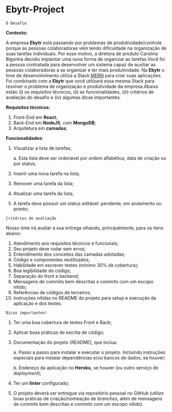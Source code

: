 # Ebytr-Project

  
`O Desafio`

**Contexto:**

A empresa **Ebytr** está passando por problemas de produtividade/controle porque as pessoas colaboradoras vêm tendo dificuldade na organização de suas tarefas individuais. Por esse motivo, a diretora de produto Carolina Bigonha decidiu implantar uma nova forma de organizar as tarefas.Você foi a pessoa contratada para desenvolver um sistema capaz de auxiliar as pessoas colaboradoras a se organizar e ter mais produtividade. Na **Ebytr** o time de desenvolvimento utiliza a Stack [MERN](https://www.mongodb.com/mern-stack) para criar suas aplicações. Foi combinado com a **Ebytr** que você utilizará essa mesma Stack para resolver o problema de organização e produtividade da empresa.Abaixo estão (i) os requisitos técnicos, (ii) as funcionalidades, (iii) critérios de avaliação do desafio e (iv) algumas dicas importantes.

**Requisitos técnicos:**

1.  Front-End em **React**;
2.  Back-End em **NodeJS**, com **MongoDB**;
3.  Arquitetura em **camadas**;

**Funcionalidades:**

1.  Visualizar a lista de tarefas;

	a.  Esta lista deve ser ordenável por ordem alfabética, data de criação ou por status;

2.  Inserir uma nova tarefa na lista;
3.  Remover uma tarefa da lista;
4.  Atualizar uma tarefa da lista;
5.  A tarefa deve possuir um status editável: pendente, em andamento ou pronto;

`Critérios de avaliação`

Nosso time irá avaliar a sua entrega olhando, principalmente, para os itens abaixo:

1.  Atendimento aos requisitos técnicos e funcionais;
2.  Seu projeto deve rodar sem erros;
3.  Entendimento dos conceitos das camadas adotadas;
4.  Código e componentes reutilizados;
5.  Habilidade em escrever testes (mínimo 30% de cobertura);
6.  Boa legibilidade do código;
7.  Separação do front e backend;
8.  Mensagens de commits bem descritas e commits com um escopo nítido;
9.  Referências de códigos de terceiros;
10.  Instruções nítidas no README do projeto para setup e execução da aplicação e dos testes.

`Dicas importantes!`

1.  Ter uma boa cobertura de testes Front e Back;
2.  Aplicar boas práticas de escrita de código;
3.  Documentação do projeto (README), que inclua:

	a.  Passo a passo para instalar e executar o projeto. Incluindo instruções especiais para instalar dependências e/ou bancos de dados, se houver;

	b.  Endereço da aplicação no **Heroku**, se houver (ou outro serviço de _deployment_);

1.  Ter um **linter** configurado;
2.  O projeto deverá ser entregue via repositório pessoal no GitHub (utilize boas práticas de criação/nomeação de _branches_, além de mensagens de _commits_ bem descritas e _commits_ com um escopo nítido).